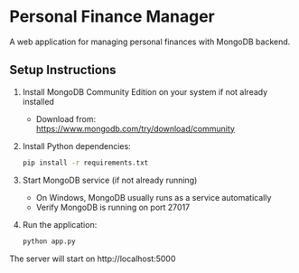 # Personal Finance Manager

A web application for managing personal finances with MongoDB backend.

## Setup Instructions

1. Install MongoDB Community Edition on your system if not already installed
   - Download from: https://www.mongodb.com/try/download/community

2. Install Python dependencies:
   ```bash
   pip install -r requirements.txt
   ```

3. Start MongoDB service (if not already running)
   - On Windows, MongoDB usually runs as a service automatically
   - Verify MongoDB is running on port 27017

4. Run the application:
   ```bash
   python app.py
   ```

The server will start on http://localhost:5000

